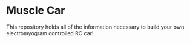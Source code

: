# Muscle Car
This repository holds all of the information necessary to build your own electromyogram controlled RC car!

